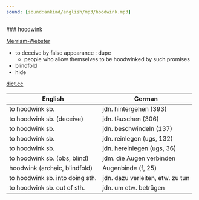 ```yaml
---
sound: [sound:ankimd/english/mp3/hoodwink.mp3]
---
```


\### hoodwink

[Merriam-Webster](https://www.merriam-webster.com/dictionary/hoodwink)

- to deceive by false appearance : dupe
    - people who allow themselves to be hoodwinked by such promises
- blindfold
- hide

[dict.cc](https://www.dict.cc/hoodwink)

| English        | German       |
| -------------- | ------------ |
| to hoodwink sb. | jdn. hintergehen (393) |
| to hoodwink sb. (deceive) | jdn. täuschen (306) |
| to hoodwink sb. | jdn. beschwindeln (137) |
| to hoodwink sb. | jdn. reinlegen (ugs, 132) |
| to hoodwink sb. | jdn. hereinlegen (ugs, 36) |
| to hoodwink sb. (obs, blind) | jdm. die Augen verbinden |
| hoodwink (archaic, blindfold) | Augenbinde (f, 25) |
| to hoodwink sb. into doing sth. | jdn. dazu verleiten, etw. zu tun |
| to hoodwink sb. out of sth. | jdn. um etw. betrügen |
